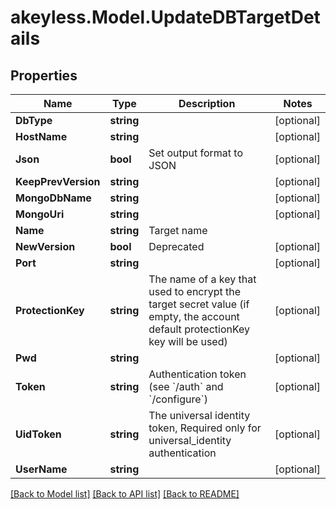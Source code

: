 # akeyless.Model.UpdateDBTargetDetails

## Properties

Name | Type | Description | Notes
------------ | ------------- | ------------- | -------------
**DbType** | **string** |  | [optional] 
**HostName** | **string** |  | [optional] 
**Json** | **bool** | Set output format to JSON | [optional] 
**KeepPrevVersion** | **string** |  | [optional] 
**MongoDbName** | **string** |  | [optional] 
**MongoUri** | **string** |  | [optional] 
**Name** | **string** | Target name | 
**NewVersion** | **bool** | Deprecated | [optional] 
**Port** | **string** |  | [optional] 
**ProtectionKey** | **string** | The name of a key that used to encrypt the target secret value (if empty, the account default protectionKey key will be used) | [optional] 
**Pwd** | **string** |  | [optional] 
**Token** | **string** | Authentication token (see &#x60;/auth&#x60; and &#x60;/configure&#x60;) | [optional] 
**UidToken** | **string** | The universal identity token, Required only for universal_identity authentication | [optional] 
**UserName** | **string** |  | [optional] 

[[Back to Model list]](../README.md#documentation-for-models) [[Back to API list]](../README.md#documentation-for-api-endpoints) [[Back to README]](../README.md)

